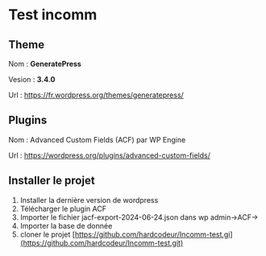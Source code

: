 # Test incomm

## Theme

Nom : **GeneratePress**

Vesion : **3.4.0**

Url : https://fr.wordpress.org/themes/generatepress/

## Plugins

Nom :  Advanced Custom Fields (ACF) par WP Engine

Url : https://wordpress.org/plugins/advanced-custom-fields/

## Installer le projet

1. Installer la dernière version de wordpress
2. Télécharger le plugin ACF
3. Importer le fichier jacf-export-2024-06-24.json dans wp admin→ACF→
4. Importer la base de donnée
5. cloner le projet [https://github.com/hardcodeur/Incomm-test.gi](https://github.com/hardcodeur/Incomm-test.git)